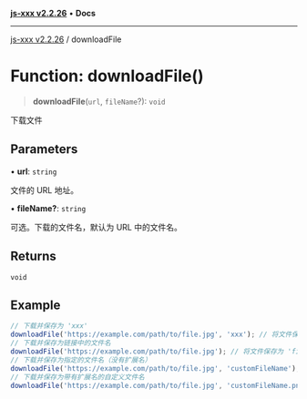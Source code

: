 [**js-xxx v2.2.26**](../README.md) • **Docs**

***

[js-xxx v2.2.26](../README.md) / downloadFile

# Function: downloadFile()

> **downloadFile**(`url`, `fileName`?): `void`

下载文件

## Parameters

• **url**: `string`

文件的 URL 地址。

• **fileName?**: `string`

可选。下载的文件名，默认为 URL 中的文件名。

## Returns

`void`

## Example

```ts
// 下载并保存为 'xxx'
downloadFile('https://example.com/path/to/file.jpg', 'xxx'); // 将文件保存为 'xxx.jpg'
// 下载并保存为链接中的文件名
downloadFile('https://example.com/path/to/file.jpg'); // 将文件保存为 'file.jpg'
// 下载并保存为指定的文件名（没有扩展名）
downloadFile('https://example.com/path/to/file.jpg', 'customFileName'); // 将文件保存为 'customFileName.jpg'
// 下载并保存为带有扩展名的自定义文件名
downloadFile('https://example.com/path/to/file.jpg', 'customFileName.png'); // 将文件保存为 'customFileName.png'
```
